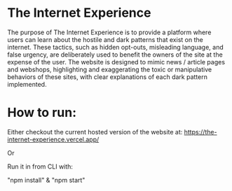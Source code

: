 # The Internet Experience
The purpose of The Internet Experience is to provide a platform where users can learn about the hostile and dark patterns that exist on the internet. 
These tactics, such as hidden opt-outs, misleading language, and false urgency, are deliberately used to benefit the owners of the site at the expense of the user.
The website is designed to mimic news / article pages and webshops, highlighting and exaggerating the toxic or manipulative behaviors of these sites, with clear explanations of each dark pattern implemented.

# How to run:
Either checkout the current hosted version of the website at: https://the-internet-experience.vercel.app/

Or

Run it in from CLI with:

"npm install" & "npm start"
